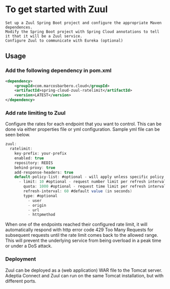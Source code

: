 # To get started with Zuul 

    Set up a Zuul Spring Boot project and configure the appropriate Maven dependences. 
    Modify the Spring Boot project with Spring Cloud annotations to tell it that it will be a Zuul service. 
    Configure Zuul to communicate with Eureka (optional)

## Usage

### Add the following dependency in pom.xml

```XML
<dependency>
    <groupId>com.marcosbarbero.cloud</groupId>
    <artifactId>spring-cloud-zuul-ratelimit</artifactId>
    <version>LATEST</version>
</dependency>
```


### Add rate limiting to Zuul

Configure the rates for each endpoint that you want to control. This can be done via either properties file or yml configuration. Sample yml file can be seen below. 

```Java
zuul:
  ratelimit:
    key-prefix: your-prefix
    enabled: true
    repository: REDIS
    behind-proxy: true
    add-response-headers: true
    default-policy-list: #optional - will apply unless specific policy exists
      - limit: 10 #optional - request number limit per refresh interval window
        quota: 1000 #optional - request time limit per refresh interval window (in seconds)
        refresh-interval: 60 #default value (in seconds)
        type: #optional
          - user
          - origin
          - url
          - httpmethod
```
When one of the endpoints reached their configured rate limit, it will automatically respond with http error code 429 Too Many Requests for subsequent requests until the rate limit comes back to the allowed range. This will prevent the underlying service from being overload in a peak time or under a DoS attack.

### Deployment
Zuul can be deployed as a (web application) WAR file to the Tomcat server. Adeptia Connect and Zuul can run on the same Tomcat installation, but with different ports.
